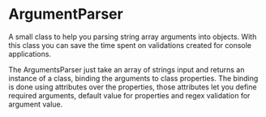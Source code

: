 # ArgumentParser
A small class to help you parsing string array arguments into objects.
With this class you can save the time spent on validations created for console applications.

The ArgumentsParser just take an array of strings input and returns an instance of a class,
binding the arguments to class properties. The binding is done using attributes over the
properties, those attributes let you define required arguments, default value for properties
and regex validation for argument value.
